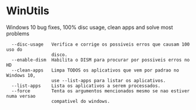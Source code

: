 # WinUtils
Windows 10 bug fixes, 100% disc usage, clean apps and solve most problems

```                   
  --disc-usage   Verifica e corrige os possiveis erros que causam 100 uso do
                 disco.
  --enable-dism  Habilita o DISM para procurar por possiveis erros no HD
  --clean-apps   Limpa TODOS os aplicativos que vem por padrao no Windows 10,
                 use --list-apps para listar os aplicativos.
  --list-apps    Lista os aplicativos a serem processados.
  --force        Tenta os argumentos mencionados mesmo se nao estiver numa versao
                 compativel do windows.
  
  ```
  
  
  
  
